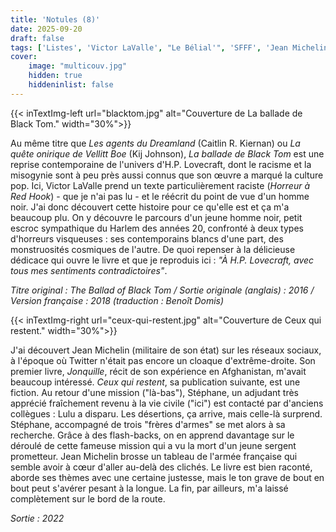 ```yaml
---
title: 'Notules (8)'
date: 2025-09-20
draft: false
tags: ['Listes', 'Victor LaValle', "Le Bélial'", 'SFFF', 'Jean Michelin', "Editions Héloïse d'Ormesson", "Roman" ]
cover: 
    image: "multicouv.jpg"
    hidden: true
    hiddeninlist: false
---
```


{{< inTextImg-left url="blacktom.jpg" alt="Couverture de La ballade de Black Tom." width="30%">}}

Au même titre que *Les agents du Dreamland* (Caitlin R. Kiernan) ou *La quête onirique de Vellitt Boe* (Kij Johnson), *La ballade de Black Tom* est une reprise contemporaine de l'univers d'H.P. Lovecraft, dont le racisme et la misogynie sont à peu près aussi connus que son œuvre a marqué la culture pop. Ici, Victor LaValle prend un texte particulièrement raciste (*Horreur à Red Hook*) - que je n'ai pas lu - et le réécrit du point de vue d'un homme noir. J'ai donc découvert cette histoire pour ce qu'elle est et ça m'a beaucoup plu. On y découvre le parcours d'un jeune homme noir, petit escroc sympathique du Harlem des années 20, confronté à deux types d'horreurs visqueuses : ses contemporains blancs d'une part, des monstruosités cosmiques de l'autre. De quoi repenser à la délicieuse dédicace qui ouvre le livre et que je reproduis ici : *"À H.P. Lovecraft, avec tous mes sentiments contradictoires"*.

*Titre original : The Ballad of Black Tom / Sortie originale (anglais) : 2016 / Version française : 2018 (traduction : Benoît Domis)*

{{< inTextImg-right url="ceux-qui-restent.jpg" alt="Couverture de Ceux qui restent." width="30%">}}

J'ai découvert Jean Michelin (militaire de son état) sur les réseaux sociaux, à l'époque où Twitter n'était pas encore un cloaque d'extrême-droite. Son premier livre, *Jonquille*, récit de son expérience en Afghanistan, m'avait beaucoup intéressé. *Ceux qui restent*, sa publication suivante, est une fiction. Au retour d'une mission ("là-bas"), Stéphane, un adjudant très apprécié fraîchement revenu à la vie civile ("ici") est contacté par d'anciens collègues : Lulu a disparu. Les désertions, ça arrive, mais celle-là surprend. Stéphane, accompagné de trois "frères d'armes" se met alors à sa recherche. Grâce à des flash-backs, on en apprend davantage sur le déroulé de cette fameuse mission qui a vu la mort d'un jeune sergent prometteur. Jean Michelin brosse un tableau de l'armée française qui semble avoir à cœur d'aller au-delà des clichés. Le livre est bien raconté, aborde ses thèmes avec une certaine justesse, mais le ton grave de bout en bout peut s'avérer pesant à la longue. La fin, par ailleurs, m'a laissé complètement sur le bord de la route. 

*Sortie : 2022*